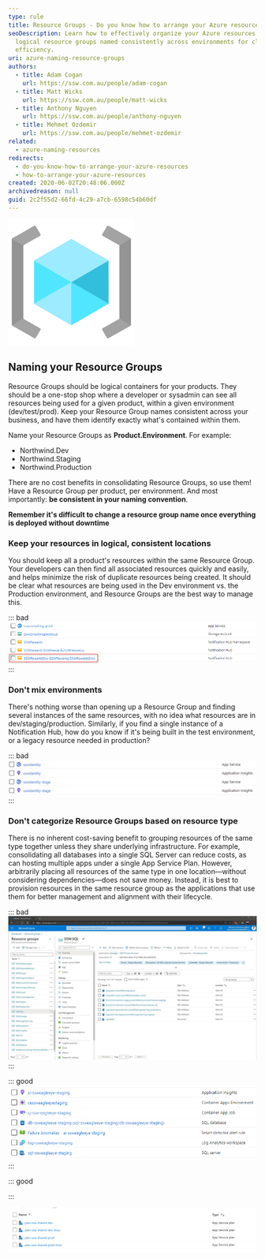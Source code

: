 ```yaml
---
type: rule
title: Resource Groups - Do you know how to arrange your Azure resources?
seoDescription: Learn how to effectively organize your Azure resources using
  logical resource groups named consistently across environments for clarity and
  efficiency.
uri: azure-naming-resource-groups
authors:
  - title: Adam Cogan
    url: https://ssw.com.au/people/adam-cogan
  - title: Matt Wicks
    url: https://ssw.com.au/people/matt-wicks
  - title: Anthony Nguyen
    url: https://ssw.com.au/people/anthony-nguyen
  - title: Mehmet Ozdemir
    url: https://ssw.com.au/people/mehmet-ozdemir
related:
  - azure-naming-resources
redirects:
  - do-you-know-how-to-arrange-your-azure-resources
  - how-to-arrange-your-azure-resources
created: 2020-06-02T20:48:06.000Z
archivedreason: null
guid: 2c2f55d2-66fd-4c29-a7cb-6598c54b60df
---
```

![](icon-naming-azure_1710232021931.png)

## Naming your Resource Groups

Resource Groups should be logical containers for your products. They should be a one-stop shop where a developer or sysadmin can see all resources being used for a given product, within a given environment (dev/test/prod). Keep your Resource Group names consistent across your business, and have them identify exactly what's contained within them.

Name your Resource Groups as **Product.Environment**. For example:

* Northwind.Dev
* Northwind.Staging
* Northwind.Production

There are no cost benefits in consolidating Resource Groups, so use them! Have a Resource Group per product, per environment. And most importantly: **be consistent in your naming convention**.

**Remember it's difficult to change a resource group name once everything is deployed without downtime** 

<!--endintro-->

### Keep your resources in logical, consistent locations

You should keep all a product's resources within the same Resource Group. Your developers can then find all associated resources quickly and easily, and helps minimize the risk of duplicate resources being created. It should be clear what resources are being used in the Dev environment vs. the Production environment, and Resource Groups are the best way to manage this.

::: bad
![Bad example - A rogue dev resource in the Production RG](rogue-resource.png)
:::

### Don't mix environments

There's nothing worse than opening up a Resource Group and finding several instances of the same resources, with no idea what resources are in dev/staging/production. Similarly, if you find a single instance of a Notification Hub, how do you know if it's being built in the test environment, or a legacy resource needed in production?

::: bad
![Bad example - Staging and Prod resources in the same RG](bad-azure-environments.png)
:::

### Don't categorize Resource Groups based on resource type

There is no inherent cost-saving benefit to grouping resources of the same type together unless they share underlying infrastructure. For example, consolidating all databases into a single SQL Server can reduce costs, as can hosting multiple apps under a single App Service Plan. However, arbitrarily placing all resources of the same type in one location—without considering dependencies—does not save money. Instead, it is best to provision resources in the same resource group as the applications that use them for better management and alignment with their lifecycle.

::: bad
![Figure: Bad example - SSW.SQL has all the Databases for different apps in one place](arrange-azure-resources-bad.jpg)
:::

::: good
![Figure: Good example (for all the above) - Resource Group contains all staging resources for this product](rg-good.png)
:::

::: good 

:::

![](screenshot-2025-03-18-080729.png "Figure: Adding underlying infrastructure to the same Resource Group can save $")
